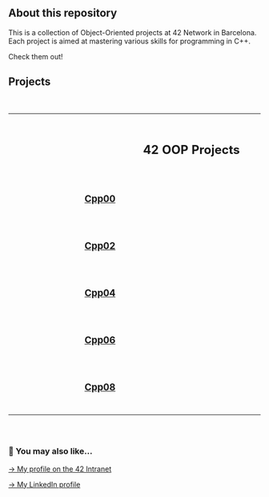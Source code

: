 ## About this repository

This is a collection of Object-Oriented projects at 42 Network in Barcelona. Each project is aimed at mastering various skills for programming in C++.

Check them out!

<!-- ## Projects
<br>
<div align="center">
  <table style="width:80%; font-size: 20px;">
    <tr>
      <th colspan="2">42 OOP Projects</th>
    </tr>
    <tr>
     <td colspan="2" align="center"><a href="https://github.com/mgimon/42repo_oop/tree/master/cpp00">Cpp00</a></td>
    </tr>
    <tr>
     <td colspan="2" align="center"><a href="https://github.com/mgimon/42repo_oop/tree/master/cpp01">Cpp01</a></td>
    </tr>
    <tr>
     <td colspan="2" align="center"><a href="https://github.com/mgimon/42repo_oop/tree/master/cpp02">Cpp02</a></td>
    </tr>
    <tr>
     <td colspan="2" align="center"><a href="https://github.com/mgimon/42repo_oop/tree/master/cpp03">Cpp03</a></td>
    </tr>
    <tr>
     <td colspan="2" align="center"><a href="https://github.com/mgimon/42repo_oop/tree/master/cpp04">Cpp04</a></td>
    </tr>
    <tr>
     <td colspan="2" align="center"><a href="https://github.com/mgimon/42repo_oop/tree/master/cpp05">Cpp05</a></td>
    </tr>
    <tr>
     <td colspan="2" align="center"><a href="https://github.com/mgimon/42repo_oop/tree/master/cpp06">Cpp06</a></td>
    </tr>
    <tr>
     <td colspan="2" align="center"><a href="https://github.com/mgimon/42repo_oop/tree/master/cpp07">Cpp07</a></td>
    </tr>
    <tr>
     <td colspan="2" align="center"><a href="https://github.com/mgimon/42repo_oop/tree/master/cpp08">Cpp08</a></td>
    </tr>
    <tr>
     <td colspan="2" align="center"><a href="https://github.com/mgimon/42repo_oop/tree/master/cpp09">Cpp09</a></td>
    </tr>
    
  </table>
</div>
<br> -->
<!--<td colspan="2" align="center"><a href="https://github.com/mgimon/42repo/tree/master/fractol">Fractol</a></td> -->

## Projects
<br>
<div align="center">
  <table style="border-collapse: collapse;">
    <tr>
      <th colspan="2">&nbsp;&nbsp;&nbsp;&nbsp;&nbsp;&nbsp;<h2>&nbsp;&nbsp;&nbsp;&nbsp;&nbsp;&nbsp;42 OOP Projects&nbsp;&nbsp;&nbsp;&nbsp;&nbsp;&nbsp;</h2>&nbsp;&nbsp;&nbsp;&nbsp;&nbsp;&nbsp;</th>
    </tr>
    <tr>
      <td align="center" style="min-width: 350px; white-space: nowrap;">
        <h3><a href="https://github.com/mgimon/42repo_oop/tree/master/cpp00">Cpp00</a></h3>
        <span style="visibility:hidden;">&nbsp;&nbsp;&nbsp;&nbsp;&nbsp;&nbsp;&nbsp;&nbsp;&nbsp;&nbsp;</span>
      </td>
      <td align="center" style="min-width: 350px; white-space: nowrap;">
        <h3><a href="https://github.com/mgimon/42repo_oop/tree/master/cpp01">Cpp01</a></h3>
        <span style="visibility:hidden;">&nbsp;&nbsp;&nbsp;&nbsp;&nbsp;&nbsp;&nbsp;&nbsp;&nbsp;&nbsp;</span>
      </td>
    </tr>
    <tr>
      <td align="center" style="min-width: 350px; white-space: nowrap;">
        <h3><a href="https://github.com/mgimon/42repo_oop/tree/master/cpp02">Cpp02</a></h3>
        <span style="visibility:hidden;">&nbsp;&nbsp;&nbsp;&nbsp;&nbsp;&nbsp;&nbsp;&nbsp;&nbsp;&nbsp;</span>
      </td>
      <td align="center" style="min-width: 350px; white-space: nowrap;">
        <h3><a href="https://github.com/mgimon/42repo_oop/tree/master/cpp03">Cpp03</a></h3>
        <span style="visibility:hidden;">&nbsp;&nbsp;&nbsp;&nbsp;&nbsp;&nbsp;&nbsp;&nbsp;&nbsp;&nbsp;</span>
      </td>
    </tr>
    <tr>
      <td align="center" style="min-width: 350px; white-space: nowrap;">
        <h3><a href="https://github.com/mgimon/42repo_oop/tree/master/cpp04">Cpp04</a></h3>
        <span style="visibility:hidden;">&nbsp;&nbsp;&nbsp;&nbsp;&nbsp;&nbsp;&nbsp;&nbsp;&nbsp;&nbsp;</span>
      </td>
      <td align="center" style="min-width: 350px; white-space: nowrap;">
        <h3><a href="https://github.com/mgimon/42repo_oop/tree/master/cpp05">Cpp05</a></h3>
        <span style="visibility:hidden;">&nbsp;&nbsp;&nbsp;&nbsp;&nbsp;&nbsp;&nbsp;&nbsp;&nbsp;&nbsp;</span>
      </td>
    </tr>
    <tr>
      <td align="center" style="min-width: 350px; white-space: nowrap;">
        <h3><a href="https://github.com/mgimon/42repo_oop/tree/master/cpp06">Cpp06</a></h3>
        <span style="visibility:hidden;">&nbsp;&nbsp;&nbsp;&nbsp;&nbsp;&nbsp;&nbsp;&nbsp;&nbsp;&nbsp;</span>
      </td>
      <td align="center" style="min-width: 350px; white-space: nowrap;">
        <h3><a href="https://github.com/mgimon/42repo_oop/tree/master/cpp07">Cpp07</a></h3>
        <span style="visibility:hidden;">&nbsp;&nbsp;&nbsp;&nbsp;&nbsp;&nbsp;&nbsp;&nbsp;&nbsp;&nbsp;</span>
      </td>
    </tr>
    <tr>
      <td align="center" style="min-width: 350px; white-space: nowrap;">
        <h3><a href="https://github.com/mgimon/42repo_oop/tree/master/cpp08">Cpp08</a></h3>
        <span style="visibility:hidden;">&nbsp;&nbsp;&nbsp;&nbsp;&nbsp;&nbsp;&nbsp;&nbsp;&nbsp;&nbsp;</span>
      </td>
      <td align="center" style="min-width: 350px; white-space: nowrap;">
        <h3><a href="https://github.com/mgimon/42repo_oop/tree/master/cpp09">Cpp09</a></h3>
        <span style="visibility:hidden;">&nbsp;&nbsp;&nbsp;&nbsp;&nbsp;&nbsp;&nbsp;&nbsp;&nbsp;&nbsp;</span>
      </td>
    </tr>
  </table>
</div>
<br>











##

### 🔄 You may also like...
[-> My profile on the 42 Intranet](https://profile.intra.42.fr/users/mgimon-c)

[-> My LinkedIn profile](https://www.linkedin.com/in/mgimon-c/)
